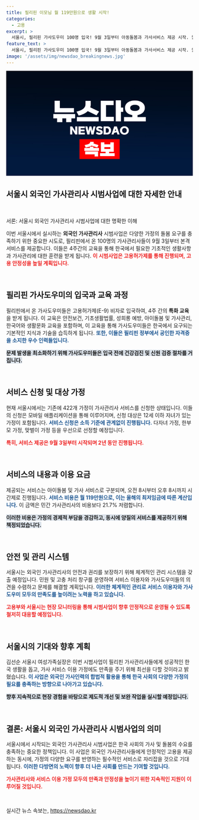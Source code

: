 ```yaml
---
title: 필리핀 이모님 월 119만원으로 생활 시작!
categories:
  - 고용
excerpt: >
  서울시, 필리핀 가사도우미 100명 입국! 9월 3일부터 아동돌봄과 가사서비스 제공 시작. 월 119만원의 합리적인 비용으로 다양한 가정 지원, 내 집에서 편안한 돌봄을 누려보세요!
feature_text: >
  서울시, 필리핀 가사도우미 100명 입국! 9월 3일부터 아동돌봄과 가사서비스 제공 시작. 월 119만원의 합리적인 비용으로 다양한 가정 지원, 내 집에서 편안한 돌봄을 누려보세요!
image: '/assets/img/newsdao_breakingnews.jpg'
---
```


<p><img src="/assets/img/newsdao_breakingnews.jpg" alt="flaretime 속보" /></p>

<h2 data-ke-size="size32">서울시 외국인 가사관리사 시범사업에 대한 자세한 안내</h2>

<p data-ke-size="size16">&nbsp;</p>

<p>서론: 서울시 외국인 가사관리사 시범사업에 대한 명확한 이해</p>

<p>이번 서울시에서 실시하는 <b>외국인 가사관리사</b> 시범사업은 다양한 가정의 돌봄 요구를 충족하기 위한 중요한 시도로, 필리핀에서 온 100명의 가사관리사들이 9월 3일부터 본격 서비스를 제공합니다. 이들은 4주간의 교육을 통해 한국에서 필요한 기초적인 생활사항과 가사관리에 대한 훈련을 받게 됩니다. <b><span style="color: #ee2323;">이 시범사업은 고용허가제를 통해 진행되며, 고용 안정성을 높일 계획입니다.</span></b></p>

<p data-ke-size="size16">&nbsp;</p>

<h2 data-ke-size="size26">필리핀 가사도우미의 입국과 교육 과정</h2>

<p>필리핀에서 온 가사도우미들은 고용허가제(E-9) 비자로 입국하여, 4주 간의 <b>특화 교육</b>을 받게 됩니다. 이 교육은 안전보건, 기초생활법률, 성희롱 예방, 아이돌봄 및 가사관리, 한국어와 생활문화 교육을 포함하며, 이 교육을 통해 가사도우미들은 한국에서 요구되는 기본적인 지식과 기술을 습득하게 됩니다. <b><span style="color: #1a5490;">또한, 이들은 필리핀 정부에서 공인한 자격증을 소지한 우수 인력들입니다.</span></b></p>

<p><b><span style="background-color: #21538527;">문제 발생을 최소화하기 위해 가사도우미들은 입국 전에 건강검진 및 신원 검증 절차를 거칩니다.</span></b></p>

<p data-ke-size="size16">&nbsp;</p>

<h2 data-ke-size="size26">서비스 신청 및 대상 가정</h2>

<p>현재 서울시에서는 기존에 422개 가정이 가사관리사 서비스를 신청한 상태입니다. 이들의 신청은 모바일 애플리케이션을 통해 이루어지며, 신청 대상은 12세 이하 자녀가 있는 가정이 포함됩니다. <b><span style="color: #1a5490;">서비스 신청은 소득 기준에 관계없이 진행됩니다.</span></b> 다자녀 가정, 한부모 가정, 맞벌이 가정 등을 우선으로 선정할 예정입니다.</p>

<p><b><span style="color: #ee2323;">특히, 서비스 제공은 9월 3일부터 시작되며 2년 동안 진행됩니다.</span></b></p>

<p data-ke-size="size16">&nbsp;</p>

<h2 data-ke-size="size26">서비스의 내용과 이용 요금</h2>

<p>제공되는 서비스는 아이돌봄 및 가사 서비스로 구분되며, 오전 8시부터 오후 8시까지 시간제로 진행됩니다. <b><span style="color: #1a5490;">서비스 비용은 월 119만원으로, 이는 올해의 최저임금에 따른 계산입니다.</span></b> 이 금액은 민간 가사관리사의 비용보다 21.7% 저렴합니다.</p>

<p><b><span style="background-color: #21538527;">이러한 비용은 가정의 경제적 부담을 경감하고, 동시에 양질의 서비스를 제공하기 위해 책정되었습니다.</span></b></p>

<p data-ke-size="size16">&nbsp;</p>

<h2 data-ke-size="size26">안전 및 관리 시스템</h2>

<p>서울시는 외국인 가사관리사의 안전과 권리를 보장하기 위해 체계적인 관리 시스템을 갖출 예정입니다. 민원 및 고충 처리 창구를 운영하여 서비스 이용자와 가사도우미들의 의견을 수렴하고 문제를 해결할 계획입니다. <b><span style="color: #1a5490;">이러한 체계적인 관리로 서비스 이용자와 가사도우미 모두의 만족도를 높이려는 노력을 하고 있습니다.</span></b></p>

<p><b><span style="color: #ee2323;">고용부와 서울시는 현장 모니터링을 통해 시범사업이 향후 안정적으로 운영될 수 있도록 철저히 대응할 예정입니다.</span></b></p>

<p data-ke-size="size16">&nbsp;</p>

<h2 data-ke-size="size26">서울시의 기대와 향후 계획</h2>

<p>김선순 서울시 여성가족실장은 이번 시범사업이 필리핀 가사관리사들에게 성공적인 한국 생활을 돕고, 가사 서비스 이용 가정에도 만족을 주기 위해 최선을 다할 것이라고 밝혔습니다. <b><span style="color: #1a5490;">이 사업은 외국인 가사인력의 합법적 활용을 통해 한국 사회의 다양한 가정의 필요를 충족하는 방향으로 나아가고 있습니다.</span></b></p>

<p><b><span style="background-color: #21538527;">향후 지속적으로 현장 경험을 바탕으로 제도적 개선 및 보완 작업을 실시할 예정입니다.</span></b></p>

<p data-ke-size="size16">&nbsp;</p>

<h2 data-ke-size="size26">결론: 서울시 외국인 가사관리사 시범사업의 의미</h2>

<p>서울시에서 시작되는 외국인 가사관리사 시범사업은 한국 사회의 가사 및 돌봄의 수요를 충족하는 중요한 정책입니다. 이 사업은 외국인 가사관리사들에게 안정적인 고용을 제공하는 동시에, 가정의 다양한 요구를 반영하는 필수적인 서비스로 자리잡을 것으로 기대됩니다. <b><span style="color: #1a5490;">이러한 다방면의 노력이 향후 더 나은 사회를 만드는 기여할 것입니다.</span></b></p>

<p><b><span style="color: #ee2323;">가사관리사와 서비스 이용 가정 모두의 만족과 안정성을 높이기 위한 지속적인 지원이 이루어질 것입니다.</span></b></p>

<p data-ke-size="size16">&nbsp;</p>
실시간 뉴스 속보는, <a href="https://newsdao.kr" rel="dofollow">https://newsdao.kr</a>


